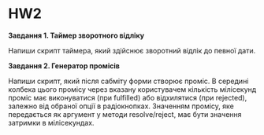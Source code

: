 # HW2

**Завдання 1. Таймер зворотного відліку**

Напиши скрипт таймера, який здійснює зворотний відлік до певної дати.

**Завдання 2. Генератор промісів**

Напиши скрипт, який після сабміту форми створює проміс. В середині колбека цього промісу через вказану користувачем
кількість мілісекунд проміс має виконуватися (при fulfilled) або відхилятися (при rejected), залежно від обраної опції в
радіокнопках. Значенням промісу, яке передається як аргумент у методи resolve/reject, має бути значення затримки в
мілісекундах.
